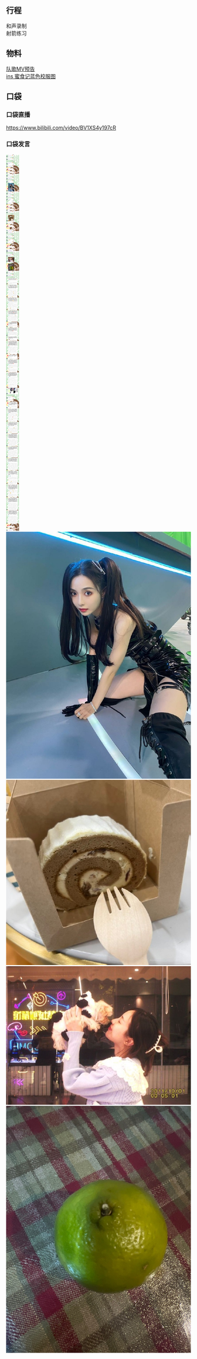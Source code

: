 ## 行程
和声录制<br>
射箭练习

## 物料
[队歌MV预告](https://weibo.com/2689280541/L22gBkUmi)<br>
[ins 蜜食记蓝色校服图](https://www.instagram.com/p/CWaICvylMTO/)
## 口袋
### 口袋直播
https://www.bilibili.com/video/BV1XS4y197cR
### 口袋发言
![口袋发言](./pocket48/imgs/messages1.jpeg)<br>
![口袋发言](./pocket48/imgs/P1.jpeg)<br>
![口袋发言](./pocket48/imgs/P2.jpeg)<br>
![口袋发言](./pocket48/imgs/P3.jpeg)<br>
![口袋发言](./pocket48/imgs/P4.jpeg)<br>
